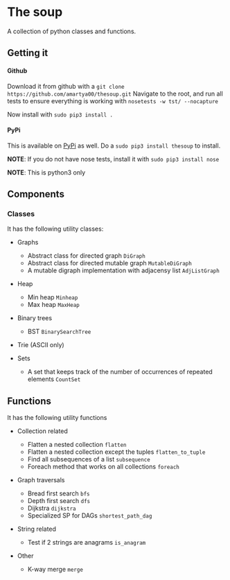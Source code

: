 # **The soup**
A collection of python classes and functions.

## Getting it
#### Github
Download it from github with a `git clone https://github.com/amartya00/thesoup.git`
Navigate to the root, and run all tests to ensure everything is working with `nosetests -w tst/ --nocapture`

Now install with `sudo pip3 install .`

#### PyPi
This is available on [PyPi](https://pypi.org/project/thesoup/) as well. Do a `sudo pip3 install thesoup` to install.

**NOTE**: If you do not have nose tests, install it with `sudo pip3 install nose`

**NOTE**: This is python3 only

## Components
### Classes
It has the following utility classes:
  - Graphs
    - Abstract class for directed graph `DiGraph`
    - Abstract class for directed mutable graph `MutableDiGraph`
    - A mutable digraph implementation with adjacensy list `AdjListGraph`
    
  - Heap
    - Min heap `Minheap`
    - Max heap `MaxHeap`
    
   - Binary trees
     - BST `BinarySearchTree`
    
  - Trie (ASCII only)

  - Sets
    - A set that keeps track of the number of occurrences of repeated elements `CountSet` 
  
## Functions
It has the following utility functions
  - Collection related
    - Flatten a nested collection `flatten`
    - Flatten a nested collection except the tuples `flatten_to_tuple`
    - Find all subsequences of a list `subsequence`
    - Foreach method that works on all collections `foreach`
    
  - Graph traversals
    - Bread first search `bfs`
    - Depth first search `dfs`
    - Dijkstra `dijkstra`
    - Specialized SP for DAGs `shortest_path_dag`
    
  - String related
    - Test if 2 strings are anagrams `is_anagram`  
    
  - Other
    - K-way merge `merge`
    
    